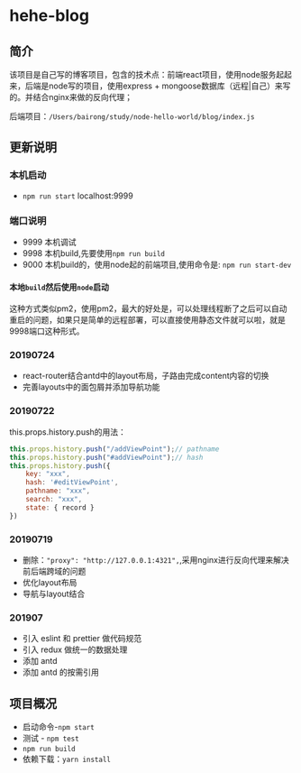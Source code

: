 <!-- prettier-ignore-start -->
# hehe-blog

## 简介

该项目是自己写的博客项目，包含的技术点：前端react项目，使用node服务起起来，后端是node写的项目，使用express + mongoose数据库（远程|自己）来写的。并结合nginx来做的反向代理；

后端项目：`/Users/bairong/study/node-hello-world/blog/index.js`

## 更新说明

### 本机启动

* `npm run start` localhost:9999

### 端口说明

* 9999 本机调试
* 9998 本机build,先要使用`npm run build`
* 9000 本机build的，使用node起的前端项目,使用命令是: `npm run start-dev`

#### 本地`build`然后使用`node`启动

这种方式类似pm2，使用pm2，最大的好处是，可以处理线程断了之后可以自动重启的问题，如果只是简单的远程部署，可以直接使用静态文件就可以啦，就是9998端口这种形式。

### 20190724

- react-router结合antd中的layout布局，子路由完成content内容的切换
- 完善layouts中的面包屑并添加导航功能

### 20190722

this.props.history.push的用法：

```js
this.props.history.push("/addViewPoint");// pathname
this.props.history.push("#addViewPoint");// hash
this.props.history.push({
    key: "xxx",
    hash: '#editViewPoint',
    pathname: "xxx",
    search: "xxx",
    state: { record }
})
```


### 20190719

- 删除：`"proxy": "http://127.0.0.1:4321",`,采用nginx进行反向代理来解决前后端跨域的问题
- 优化layout布局
- 导航与layout结合

### 201907

- 引入 eslint 和 prettier 做代码规范
- 引入 redux 做统一的数据处理
- 添加 antd
- 添加 antd 的按需引用

## 项目概况

- 启动命令-`npm start`
- 测试 - `npm test`
- `npm run build`
- 依赖下载：`yarn install`

<!-- prettier-ignore-end -->

